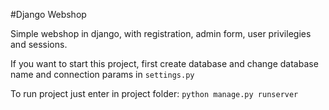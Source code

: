#Django Webshop

Simple webshop in django, with registration, admin form, user privilegies and sessions.

If you want to start this project, first create database and change database name and connection params in `settings.py`

To run project just enter in project folder:
`python manage.py runserver`
